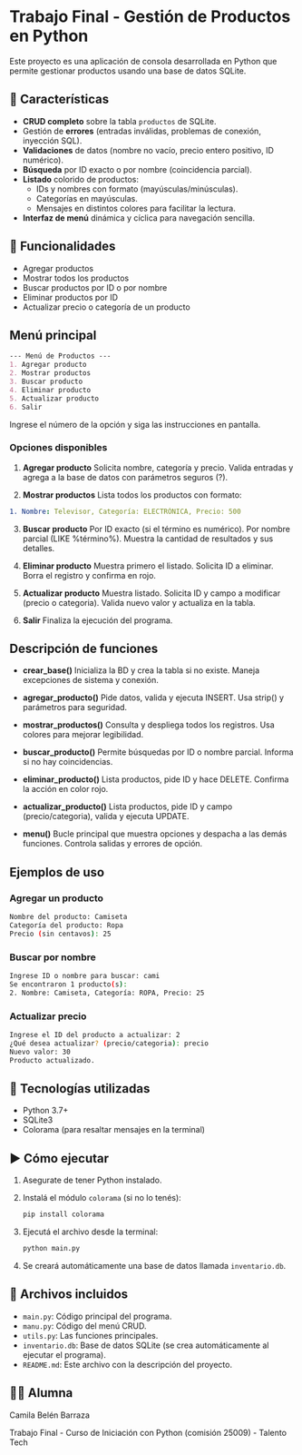 # Trabajo Final - Gestión de Productos en Python

Este proyecto es una aplicación de consola desarrollada en Python que permite gestionar productos usando una base de datos SQLite.

## 👾 Características
- **CRUD completo** sobre la tabla `productos` de SQLite.
- Gestión de **errores** (entradas inválidas, problemas de conexión, inyección SQL).
- **Validaciones** de datos (nombre no vacío, precio entero positivo, ID numérico).
- **Búsqueda** por ID exacto o por nombre (coincidencia parcial).
- **Listado** colorido de productos:  
  - IDs y nombres con formato (mayúsculas/minúsculas).  
  - Categorías en mayúsculas.  
  - Mensajes en distintos colores para facilitar la lectura.
- **Interfaz de menú** dinámica y cíclica para navegación sencilla.

## 📌 Funcionalidades

- Agregar productos
- Mostrar todos los productos
- Buscar productos por ID o por nombre
- Eliminar productos por ID
- Actualizar precio o categoría de un producto

## Menú principal
```markdown
--- Menú de Productos ---
1. Agregar producto
2. Mostrar productos
3. Buscar producto
4. Eliminar producto
5. Actualizar producto
6. Salir
```

Ingrese el número de la opción y siga las instrucciones en pantalla.

### Opciones disponibles

1. **Agregar producto** 
Solicita nombre, categoría y precio. Valida entradas y agrega a la base de datos con parámetros seguros (?).

2. **Mostrar productos** 
Lista todos los productos con formato:

```yaml
1. Nombre: Televisor, Categoría: ELECTRÓNICA, Precio: 500
```

3. **Buscar producto** 
Por ID exacto (si el término es numérico). 
Por nombre parcial (LIKE %término%). 
Muestra la cantidad de resultados y sus detalles.

4. **Eliminar producto** 
Muestra primero el listado. Solicita ID a eliminar. 
Borra el registro y confirma en rojo.

5. **Actualizar producto** 
Muestra listado. 
Solicita ID y campo a modificar (precio o categoria). Valida nuevo valor y actualiza en la tabla.

6. **Salir** 
Finaliza la ejecución del programa.


## Descripción de funciones

- **crear_base()**
    Inicializa la BD y crea la tabla si no existe. Maneja excepciones de sistema y conexión.

- **agregar_producto()**
    Pide datos, valida y ejecuta INSERT. Usa strip() y parámetros para seguridad.

- **mostrar_productos()**
    Consulta y despliega todos los registros. Usa colores para mejorar legibilidad.

- **buscar_producto()**
    Permite búsquedas por ID o nombre parcial. Informa si no hay coincidencias.

- **eliminar_producto()**
    Lista productos, pide ID y hace DELETE. Confirma la acción en color rojo.

- **actualizar_producto()**
    Lista productos, pide ID y campo (precio/categoria), valida y ejecuta UPDATE.

- **menu()**
    Bucle principal que muestra opciones y despacha a las demás funciones. Controla salidas y errores de opción.

## Ejemplos de uso

### Agregar un producto
```bash
Nombre del producto: Camiseta
Categoría del producto: Ropa
Precio (sin centavos): 25
```

### Buscar por nombre
```bash
Ingrese ID o nombre para buscar: cami
Se encontraron 1 producto(s):
2. Nombre: Camiseta, Categoría: ROPA, Precio: 25
```

### Actualizar precio
```bash
Ingrese el ID del producto a actualizar: 2
¿Qué desea actualizar? (precio/categoria): precio
Nuevo valor: 30
Producto actualizado.
```

## 🧰 Tecnologías utilizadas

- Python 3.7+
- SQLite3
- Colorama (para resaltar mensajes en la terminal)

## ▶ Cómo ejecutar

1. Asegurate de tener Python instalado.
2. Instalá el módulo `colorama` (si no lo tenés):

   ```bash
   pip install colorama
   ```

3. Ejecutá el archivo desde la terminal:

   ```bash
   python main.py
   ```

4. Se creará automáticamente una base de datos llamada `inventario.db`.

## 📁 Archivos incluidos

- `main.py`: Código principal del programa.
- `manu.py`: Código del menú CRUD.
- `utils.py`: Las funciones principales.
- `inventario.db`: Base de datos SQLite (se crea automáticamente al ejecutar el programa).
- `README.md`: Este archivo con la descripción del proyecto.

## 👩‍💻 Alumna

Camila Belén Barraza

Trabajo Final - Curso de Iniciación con Python (comisión 25009) - Talento Tech
